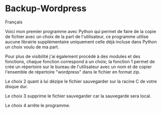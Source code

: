 # Backup-Wordpress
Français 

Voici mon premier programme avec Python qui permet de faire de la copie de fichier avec un choix de la part de l'utilisateur, ce programme utilise aucune librairie supplémentaire uniquement celle déjà incluse dans Python un choix voulu de ma part.

Pour plus de visibilité j'ai également procédé à des modules et des fonctions, chaque fonction correspond à un choix; la fonction 1 permet de crée un répertoire sur le bureau de l'utilisateur avec un nom et de copier l'ensemble de répertoire "wordpress" dans le fichier en format zip. 

Le choix 2 quant à lui dézipe le fichier sauvegarder sur la racine C de votre disque dur. 

Le choix 3 supprime le fichier sauvegarder car la sauvegarde sera local. 

Le choix 4 arrête le programme. 

